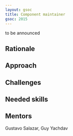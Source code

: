 ```yaml
---
layout: gsoc 
title: Component maintainer
gsoc: 2015
---
```


to be announced
    
Rationale
---------

Approach
--------

Challenges
---------

Needed skills
-------------

Mentors
---------

Gustavo Salazar, Guy Yachdav
